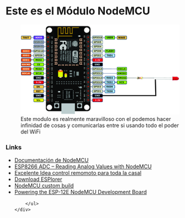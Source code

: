 <div >
	<h1>Este es el Módulo NodeMCU</h1>
	<div>
		<figure>
			<img src="/nodemcu/images/mculed.jpg">
			<figcaption>Este modulo es realmente maravilloso con el podemos hacer infinidad de cosas y 
									comunicarlas entre si usando todo el poder del WiFi
       </figcaption>
		</figure>
	</div>
	<div>
		<h3>Links</h3>
		<ul>
			<li>
				<a href="https://nodemcu.readthedocs.io/en/master/" traget="_subpage"> Documentación de NodeMCU </a>
			</li>
			<li>
				<a href="http://randomnerdtutorials.com/esp8266-adc-reading-analog-values-with-nodemcu/" target="_subpage">ESP8266 ADC – Reading Analog Values with NodeMCU</a>
			</li>
			<li>
					<a href="http://ruben1.narod.ru/hobby/arduino/esp8266_ir.html" target="_subpage" >Excelente Idea control remomoto para toda la casal</a>
			</li>
			<li>
				<a href="https://esp8266.ru/esplorer/#download" target="_subpage" >Download ESPlorer</a>
			</li>
			<li>
				<a href="https://nodemcu-build.com/" target="_subpage">NodeMCU custom build</a>
			</li>
			<li>
				<a href="http://henrysbench.capnfatz.com/henrys-bench/arduino-projects-tips-and-more/powering-the-esp-12e-nodemcu-development-board/" target="_subpage">Powering the ESP-12E NodeMCU Development Board</a>
			</li>

		</ul>			
	</div>
</div>
